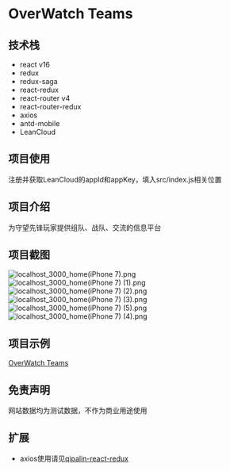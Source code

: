 # OverWatch Teams

## 技术栈

* react v16
* redux
* redux-saga
* react-redux
* react-router v4
* react-router-redux
* axios
* antd-mobile
* LeanCloud

## 项目使用

注册并获取LeanCloud的appId和appKey，填入src/index.js相关位置

## 项目介绍

为守望先锋玩家提供组队、战队、交流的信息平台

## 项目截图

![localhost_3000_home(iPhone 7).png](https://i.loli.net/2017/12/15/5a335446e78fc.png)
![localhost_3000_home(iPhone 7) (1).png](https://i.loli.net/2017/12/15/5a335446bfa76.png)
![localhost_3000_home(iPhone 7) (2).png](https://i.loli.net/2017/12/15/5a335446ca667.png)
![localhost_3000_home(iPhone 7) (3).png](https://i.loli.net/2017/12/15/5a335446d5cd3.png)
![localhost_3000_home(iPhone 7) (5).png](https://i.loli.net/2017/12/15/5a335446de4b4.png)
![localhost_3000_home(iPhone 7) (4).png](https://i.loli.net/2017/12/15/5a335446e61e6.png)

## 项目示例

[OverWatch Teams](https://ow.qipalin.com)

## 免责声明

网站数据均为测试数据，不作为商业用途使用

## 扩展

* axios使用请见[qipalin-react-redux](https://github.com/zxj963577494/qipalin-react-redux)